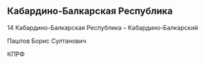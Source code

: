## Кабардино-Балкарская Республика
   
   14 Кабардино-Балкарская Республика – Кабардино-Балкарский
   
   Паштов Борис Султанович
   
   КПРФ
   
   
